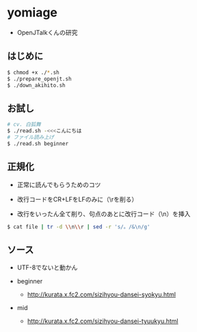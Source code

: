 # yomiage

- OpenJTalkくんの研究

## はじめに

```bash
$ chmod +x ./*.sh
$ ./prepare_openjt.sh
$ ./down_akihito.sh
```

## お試し

```bash
# cv. 白狐舞
$ ./read.sh -<<<こんにちは
# ファイル読み上げ
$ ./read.sh beginner
```

## 正規化

- 正常に読んでもらうためのコツ

- 改行コードをCR+LFをLFのみに（\rを削る）
- 改行をいったん全て削り、句点のあとに改行コード（\n）を挿入

```bash
$ cat file | tr -d \\n\\r | sed -r 's/。/&\n/g'
```

## ソース

- UTF-8でないと動かん
- beginner
  - http://kurata.x.fc2.com/sizihyou-dansei-syokyu.html

- mid
  - http://kurata.x.fc2.com/sizihyou-dansei-tyuukyu.html
